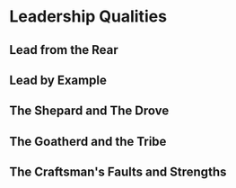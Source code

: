 # Leadership Qualities

## Lead from the Rear

## Lead by Example

## The Shepard and The Drove

## The Goatherd and the Tribe

## The Craftsman's Faults and Strengths


